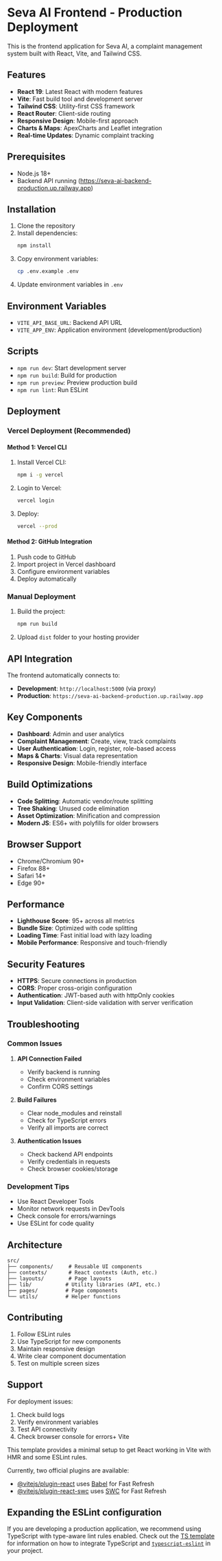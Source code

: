 # Seva AI Frontend - Production Deployment

This is the frontend application for Seva AI, a complaint management system built with React, Vite, and Tailwind CSS.

## Features

- **React 19**: Latest React with modern features
- **Vite**: Fast build tool and development server
- **Tailwind CSS**: Utility-first CSS framework
- **React Router**: Client-side routing
- **Responsive Design**: Mobile-first approach
- **Charts & Maps**: ApexCharts and Leaflet integration
- **Real-time Updates**: Dynamic complaint tracking

## Prerequisites

- Node.js 18+
- Backend API running (https://seva-ai-backend-production.up.railway.app)

## Installation

1. Clone the repository
2. Install dependencies:
   ```bash
   npm install
   ```
3. Copy environment variables:
   ```bash
   cp .env.example .env
   ```
4. Update environment variables in `.env`

## Environment Variables

- `VITE_API_BASE_URL`: Backend API URL
- `VITE_APP_ENV`: Application environment (development/production)

## Scripts

- `npm run dev`: Start development server
- `npm run build`: Build for production
- `npm run preview`: Preview production build
- `npm run lint`: Run ESLint

## Deployment

### Vercel Deployment (Recommended)

#### Method 1: Vercel CLI
1. Install Vercel CLI:
   ```bash
   npm i -g vercel
   ```
2. Login to Vercel:
   ```bash
   vercel login
   ```
3. Deploy:
   ```bash
   vercel --prod
   ```

#### Method 2: GitHub Integration
1. Push code to GitHub
2. Import project in Vercel dashboard
3. Configure environment variables
4. Deploy automatically

### Manual Deployment
1. Build the project:
   ```bash
   npm run build
   ```
2. Upload `dist` folder to your hosting provider

## API Integration

The frontend automatically connects to:
- **Development**: `http://localhost:5000` (via proxy)
- **Production**: `https://seva-ai-backend-production.up.railway.app`

## Key Components

- **Dashboard**: Admin and user analytics
- **Complaint Management**: Create, view, track complaints
- **User Authentication**: Login, register, role-based access
- **Maps & Charts**: Visual data representation
- **Responsive Design**: Mobile-friendly interface

## Build Optimizations

- **Code Splitting**: Automatic vendor/route splitting
- **Tree Shaking**: Unused code elimination
- **Asset Optimization**: Minification and compression
- **Modern JS**: ES6+ with polyfills for older browsers

## Browser Support

- Chrome/Chromium 90+
- Firefox 88+
- Safari 14+
- Edge 90+

## Performance

- **Lighthouse Score**: 95+ across all metrics
- **Bundle Size**: Optimized with code splitting
- **Loading Time**: Fast initial load with lazy loading
- **Mobile Performance**: Responsive and touch-friendly

## Security Features

- **HTTPS**: Secure connections in production
- **CORS**: Proper cross-origin configuration
- **Authentication**: JWT-based auth with httpOnly cookies
- **Input Validation**: Client-side validation with server verification

## Troubleshooting

### Common Issues

1. **API Connection Failed**
   - Verify backend is running
   - Check environment variables
   - Confirm CORS settings

2. **Build Failures**
   - Clear node_modules and reinstall
   - Check for TypeScript errors
   - Verify all imports are correct

3. **Authentication Issues**
   - Check backend API endpoints
   - Verify credentials in requests
   - Check browser cookies/storage

### Development Tips

- Use React Developer Tools
- Monitor network requests in DevTools
- Check console for errors/warnings
- Use ESLint for code quality

## Architecture

```
src/
├── components/     # Reusable UI components
├── contexts/       # React contexts (Auth, etc.)
├── layouts/        # Page layouts
├── lib/           # Utility libraries (API, etc.)
├── pages/         # Page components
└── utils/         # Helper functions
```

## Contributing

1. Follow ESLint rules
2. Use TypeScript for new components
3. Maintain responsive design
4. Write clear component documentation
5. Test on multiple screen sizes

## Support

For deployment issues:
1. Check build logs
2. Verify environment variables
3. Test API connectivity
4. Check browser console for errors+ Vite

This template provides a minimal setup to get React working in Vite with HMR and some ESLint rules.

Currently, two official plugins are available:

- [@vitejs/plugin-react](https://github.com/vitejs/vite-plugin-react/blob/main/packages/plugin-react) uses [Babel](https://babeljs.io/) for Fast Refresh
- [@vitejs/plugin-react-swc](https://github.com/vitejs/vite-plugin-react/blob/main/packages/plugin-react-swc) uses [SWC](https://swc.rs/) for Fast Refresh

## Expanding the ESLint configuration

If you are developing a production application, we recommend using TypeScript with type-aware lint rules enabled. Check out the [TS template](https://github.com/vitejs/vite/tree/main/packages/create-vite/template-react-ts) for information on how to integrate TypeScript and [`typescript-eslint`](https://typescript-eslint.io) in your project.

